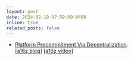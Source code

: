 ```yaml
---
layout: post
date: 2024-02-19 07:59:00-0400
inline: true
related_posts: false
---
```


- [Platform Precommitment Via Decentralization](https://www.imf.org/en/Publications/WP/Issues/2024/02/09/Platform-Precommitment-via-Decentralization-544468).  
[[a16z blog]](https://a16zcrypto.com/posts/article/when-is-decentralizing-on-a-blockchain-valuable/) [[a16z video]](https://www.youtube.com/watch?v=OaZSCmjW_GE)
